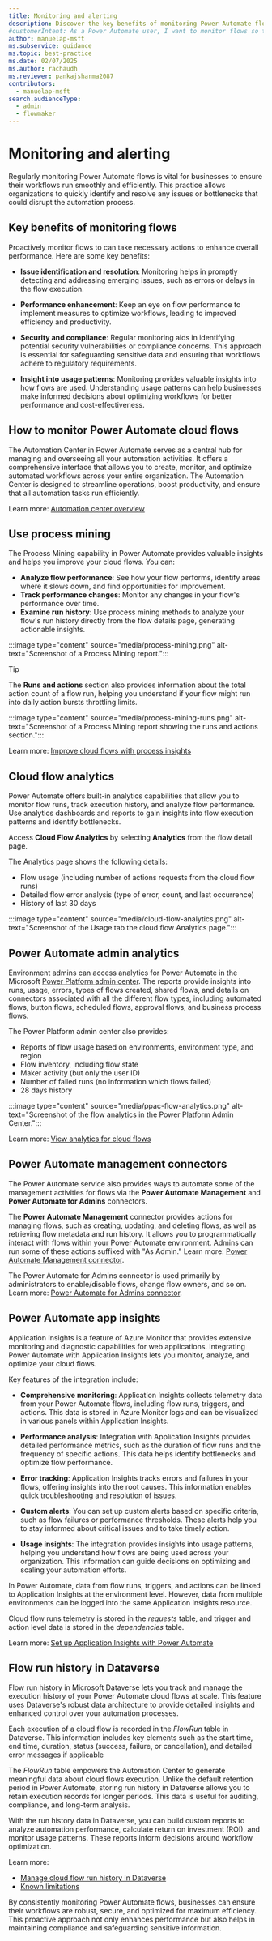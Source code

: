 ```yaml
---
title: Monitoring and alerting
description: Discover the key benefits of monitoring Power Automate flows, including issue resolution, performance enhancement, and security compliance.
#customerIntent: As a Power Automate user, I want to monitor flows so that I can ensure workflows run smoothly and efficiently.
author: manuelap-msft
ms.subservice: guidance
ms.topic: best-practice
ms.date: 02/07/2025
ms.author: rachaudh
ms.reviewer: pankajsharma2087
contributors:
  - manuelap-msft
search.audienceType:
  - admin
  - flowmaker
---
```


# Monitoring and alerting

Regularly monitoring Power Automate flows is vital for businesses to ensure their workflows run smoothly and efficiently. This practice allows organizations to quickly identify and resolve any issues or bottlenecks that could disrupt the automation process. 

## Key benefits of monitoring flows

Proactively monitor flows to can take necessary actions to enhance overall performance. Here are some key benefits:

- **Issue identification and resolution**: Monitoring helps in promptly detecting and addressing emerging issues, such as errors or delays in the flow execution. 

- **Performance enhancement**: Keep an eye on flow performance to implement measures to optimize workflows, leading to improved efficiency and productivity.

- **Security and compliance**: Regular monitoring aids in identifying potential security vulnerabilities or compliance concerns. This approach is essential for safeguarding sensitive data and ensuring that workflows adhere to regulatory requirements.

- **Insight into usage patterns**: Monitoring provides valuable insights into how flows are used. Understanding usage patterns can help businesses make informed decisions about optimizing workflows for better performance and cost-effectiveness.

## How to monitor Power Automate cloud flows

The Automation Center in Power Automate serves as a central hub for managing and overseeing all your automation activities. It offers a comprehensive interface that allows you to create, monitor, and optimize automated workflows across your entire organization. The Automation Center is designed to streamline operations, boost productivity, and ensure that all automation tasks run efficiently.

Learn more: [Automation center overview](/power-automate/automation-center-overview)

## Use process mining

The Process Mining capability in Power Automate provides valuable insights and helps you improve your cloud flows. You can:

- **Analyze flow performance**: See how your flow performs, identify areas where it slows down, and find opportunities for improvement.
- **Track performance changes**: Monitor any changes in your flow's performance over time.
- **Examine run history**: Use process mining methods to analyze your flow's run history directly from the flow details page, generating actionable insights.

:::image type="content" source="media/process-mining.png" alt-text="Screenshot of a Process Mining report.":::

> [!TIP]
> The **Runs and actions** section also provides information about the total action count of a flow run, helping you understand if your flow might run into daily action bursts throttling limits.

:::image type="content" source="media/process-mining-runs.png" alt-text="Screenshot of a Process Mining report showing the runs and actions section.":::

Learn more: [Improve cloud flows with process insights](/power-automate/process-mining-cloud-flow-process-insights)

## Cloud flow analytics

Power Automate offers built-in analytics capabilities that allow you to monitor flow runs, track execution history, and analyze flow performance. Use analytics dashboards and reports to gain insights into flow execution patterns and identify bottlenecks. 

Access **Cloud Flow Analytics** by selecting **Analytics** from the flow detail page.

The Analytics page shows the following details: 

- Flow usage (including number of actions requests from the cloud flow runs)
- Detailed flow error analysis (type of error, count, and last occurrence)
- History of last 30 days

:::image type="content" source="media/cloud-flow-analytics.png" alt-text="Screenshot of the Usage tab the cloud flow Analytics page.":::

## Power Automate admin analytics

Environment admins can access analytics for Power Automate in the Microsoft [Power Platform admin center](https://admin.powerplatform.microsoft.com/analytics/flow). The reports provide insights into runs, usage, errors, types of flows created, shared flows, and details on connectors associated with all the different flow types, including automated flows, button flows, scheduled flows, approval flows, and business process flows. 

The Power Platform admin center also provides:

- Reports of flow usage based on environments, environment type, and region
- Flow inventory, including flow state
- Maker activity (but only the user ID)
- Number of failed runs (no information which flows failed)
- 28 days history

:::image type="content" source="media/ppac-flow-analytics.png" alt-text="Screenshot of the flow analytics in the Power Platform Admin Center.":::

Learn more: [View analytics for cloud flows](/power-platform/admin/analytics-flow)

## Power Automate management connectors

The Power Automate service also provides ways to automate some of the management activities for flows via the **Power Automate Management** and **Power Automate for Admins** connectors.

The **Power Automate Management** connector provides actions for managing flows, such as creating, updating, and deleting flows, as well as retrieving flow metadata and run history. It allows you to programmatically interact with flows within your Power Automate environment. Admins can run some of these actions suffixed with "As Admin." Learn more: [Power Automate Management connector](/connectors/flowmanagement/).

The Power Automate for Admins connector is used primarily by administrators to enable/disable flows, change flow owners, and so on. Learn more: [Power Automate for Admins connector](/connectors/microsoftflowforadmins/).

## Power Automate app insights

Application Insights is a feature of Azure Monitor that provides extensive monitoring and diagnostic capabilities for web applications. Integrating Power Automate with Application Insights lets you monitor, analyze, and optimize your cloud flows.

Key features of the integration include:

- **Comprehensive monitoring**: Application Insights collects telemetry data from your Power Automate flows, including flow runs, triggers, and actions. This data is stored in Azure Monitor logs and can be visualized in various panels within Application Insights.

- **Performance analysis**: Integration with Application Insights provides detailed performance metrics, such as the duration of flow runs and the frequency of specific actions. This data helps identify bottlenecks and optimize flow performance.

- **Error tracking**: Application Insights tracks errors and failures in your flows, offering insights into the root causes. This information enables quick troubleshooting and resolution of issues.

- **Custom alerts**: You can set up custom alerts based on specific criteria, such as flow failures or performance thresholds. These alerts help you to stay informed about critical issues and to take timely action.

- **Usage insights**: The integration provides insights into usage patterns, helping you understand how flows are being used across your organization. This information can guide decisions on optimizing and scaling your automation efforts.

In Power Automate, data from flow runs, triggers, and actions can be linked to Application Insights at the environment level. However, data from multiple environments can be logged into the same Application Insights resource.

Cloud flow runs telemetry is stored in the *requests* table, and trigger and action level data is stored in the *dependencies* table.

Learn more: [Set up Application Insights with Power Automate](/power-platform/admin/app-insights-cloud-flow) 

## Flow run history in Dataverse

Flow run history in Microsoft Dataverse lets you track and manage the execution history of your Power Automate cloud flows at scale. This feature uses Dataverse's robust data architecture to provide detailed insights and enhanced control over your automation processes.

Each execution of a cloud flow is recorded in the *FlowRun* table in Dataverse. This information includes key elements such as the start time, end time, duration, status (success, failure, or cancellation), and detailed error messages if applicable  

The *FlowRun* table empowers the Automation Center to generate meaningful data about cloud flows execution. Unlike the default retention period in Power Automate, storing run history in Dataverse allows you to retain execution records for longer periods. This data is useful for auditing, compliance, and long-term analysis.

With the run history data in Dataverse, you can build custom reports to analyze automation performance, calculate return on investment (ROI), and monitor usage patterns. These reports inform decisions around workflow optimization. 

Learn more:
- [Manage cloud flow run history in Dataverse](/power-automate/dataverse/cloud-flow-run-metadata)
- [Known limitations](/power-automate/dataverse/cloud-flow-run-metadata#known-limitations)

By consistently monitoring Power Automate flows, businesses can ensure their workflows are robust, secure, and optimized for maximum efficiency. This proactive approach not only enhances performance but also helps in maintaining compliance and safeguarding sensitive information.
